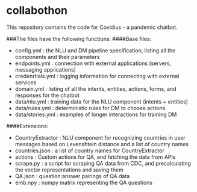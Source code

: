 # collabothon

This repository contains the code for Covidius - a pandemic chatbot.

###The files have the following functions:
####Base files:
  - config.yml : the NLU and DM pipeline specification, listing all the components and their parameters 
  - endpoints.yml : connection with external applications (servers, messaging applications) 
  - credenrtials.yml : logging information for connecting with external services
  - domain.yml : listing of all the intents, entities, actions, forms, and responses for the chatbot 
  - data/nlu.yml : training data for the NLU component (intents + entities) 
  - data/rules.yml : deterministic rules for DM to choose actions
  - data/stories.yml : examples of longer interactions for training DM 

####Extensions:
  - CountryExtractor : NLU component for recognizing countries in user messages based on Levenshtein distance and a list of country names
  - countries.json : a list of country names for CountryExtractor
  - actions : Custom actions for QA, and fetching the data from APIs
  - scrape.py : a script for scraping QA data from CDC, and precalculating the vector representations and saving them
  - QA.json : question:answer pairings of QA data 
  - emb.npy : numpy matrix representing the QA questions 


